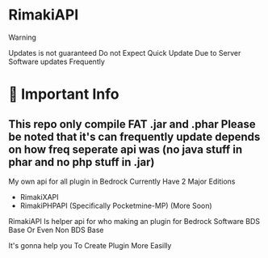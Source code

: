 # RimakiAPI

> [!WARNING]
> Updates is not guaranteed
> Do not Expect Quick Update Due to Server Software updates Frequently

# 🚨 Important Info
This repo only compile FAT .jar and .phar Please be noted that it's can frequently update depends on how freq seperate api was
(no java stuff in phar and no php stuff in .jar)
---
My own api for all plugin in Bedrock
Currently Have 2 Major Editions
- RimakiXAPI
- RimakiPHPAPI (Specifically Pocketmine-MP)
(More Soon)

RimakiAPI Is helper api for who making an plugin for Bedrock Software BDS Base Or Even Non BDS Base

It's gonna help you To Create Plugin More Easilly
